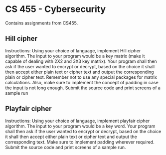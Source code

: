 # CS 455 - Cybersecurity
Contains assignments from CS455. 

## Hill cipher
Instructions: Using your choice of language, implement Hill cipher algorithm. The input to your program would be a key matrix (make it capable of dealing 
with 2X2 and 3X3 key matrix). Your program shall then ask if the user wanted to encrypt or decrypt, based on the choice it shall then accept either
plain text or cipher text and output the corresponding plain or cipher text. Remember not to use any special packages for matrix calculations. 
Also, make sure to implement the concept of padding in case the input is not long enough. Submit the source code and print screens of a sample run

## Playfair cipher
Instructions: Using your choice of language, implement playfair cipher algorithm. The input to your program would be a key word. 
Your program shall then ask if the user wanted to encrypt or decrypt, based on the choice it shall then accept either plain text or cipher text 
and output the corresponding text. Make sure to implement padding wherever required. Submit the source code and print screens of a sample run.

